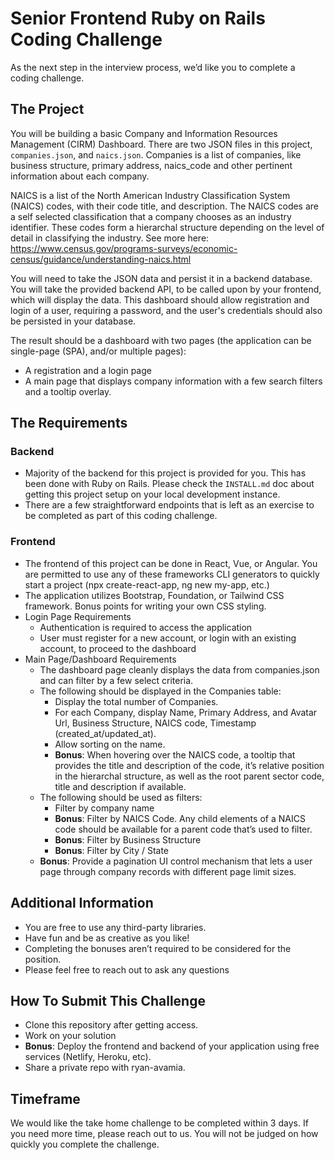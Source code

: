 # Senior Frontend Ruby on Rails Coding Challenge
As the next step in the interview process, we’d like you to complete a coding challenge.

## The Project
You will be building a basic Company and Information Resources Management (CIRM) Dashboard. There are two JSON files in this project, `companies.json`, and `naics.json`. Companies is a list of companies, like business structure, primary address, naics_code and other pertinent information about each company.

NAICS is a list of the North American Industry Classification System (NAICS) codes, with their code title, and description. The NAICS codes are a self selected classification that a company chooses as an industry identifier. These codes form a hierarchal structure depending on the level of detail in classifying the industry. See more here: https://www.census.gov/programs-surveys/economic-census/guidance/understanding-naics.html 

You will need to take the JSON data and persist it in a backend database. You will take the provided backend API, to be called upon by your frontend, which will display the data. This dashboard should allow registration and login of a user, requiring a password, and the user's credentials should also be persisted in your database.

The result should be a dashboard with two pages (the application can be single-page (SPA), and/or multiple pages):
* A registration and a login page
* A main page that displays company information with a few search filters and a tooltip overlay.

## The Requirements
### Backend
* Majority of the backend for this project is provided for you. This has been done with Ruby on Rails. Please check the `INSTALL.md` doc about getting this project setup on your local development instance.
* There are a few straightforward endpoints that is left as an exercise to be completed as part of this coding challenge.

### Frontend
* The frontend of this project can be done in React, Vue, or Angular. You are permitted to use any of these frameworks CLI generators to quickly start a project (npx create-react-app, ng new my-app, etc.)
* The application utilizes Bootstrap, Foundation, or Tailwind CSS framework. Bonus points for writing your own CSS styling.
* Login Page Requirements
  * Authentication is required to access the application
  * User must register for a new account, or login with an existing account, to proceed to the dashboard
* Main Page/Dashboard Requirements
  * The dashboard page cleanly displays the data from companies.json and can filter by a few select criteria.
  * The following should be displayed in the Companies table:
    * Display the total number of Companies.
    * For each Company, display Name, Primary Address, and Avatar Url,  Business Structure, NAICS code, Timestamp (created_at/updated_at).
    * Allow sorting on the name.
    * <strong>Bonus</strong>: When hovering over the NAICS code, a tooltip that provides the title and description of the code, it’s relative position in the hierarchal structure, as well as the root parent sector code, title and description if available.
  * The following should be used as filters:
    * Filter by company name
    * <strong>Bonus</strong>: Filter by NAICS Code. Any child elements of a NAICS code should be available for a parent code that’s used to filter.
    * <strong>Bonus</strong>: Filter by Business Structure
    * <strong>Bonus</strong>: Filter by City / State
  * <strong>Bonus</strong>: Provide a pagination UI control mechanism that lets a user page through company records with different page limit sizes. 

## Additional Information
* You are free to use any third-party libraries.
* Have fun and be as creative as you like!
* Completing the bonuses aren’t required to be considered for the position.
* Please feel free to reach out to ask any questions

## How To Submit This Challenge
* Clone this repository after getting access.
* Work on your solution
* <strong>Bonus</strong>: Deploy the frontend and backend of your application using free services (Netlify, Heroku, etc).
* Share a private repo with ryan-avamia.

## Timeframe
We would like the take home challenge to be completed within 3 days. If you need more time, please reach out to us. You will not be judged on how quickly you complete the challenge.
